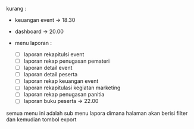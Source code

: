 kurang :

-   keuangan event -> 18.30

-   dashboard -> 20.00

-   menu laporan :
    -   [ ] laporan rekapitulsi event
    -   [ ] laporan rekap penugasan pemateri
    -   [ ] laporan detail event
    -   [ ] laporan detail peserta
    -   [ ] laporan rekap keuangan event
    -   [ ] laporan rekapitulasi kegiatan marketing
    -   [ ] laporan rekap penugasan panitia
    -   [ ] laporan buku peserta
            -> 22.00

semua menu ini adalah sub menu lapora dimana halaman akan berisi filter
dan kemudian tombol export
